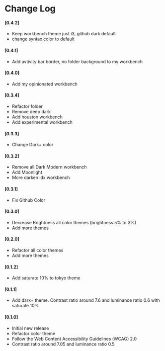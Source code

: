 # Change Log

#### [0.4.2]

- Keep workbench theme just i3, github dark default
- change syntax color to default

#### [0.4.1]

- Add avtivity bar border, no folder background to my workbench

#### [0.4.0]

- Add my opinionated workbench

#### [0.3.4]

- Refactor folder
- Remove deep dark
- Add houston workbench
- Add experimental workbench

#### [0.3.3]

- Change Dark+ color

#### [0.3.2]

- Remove all Dark Modern workbench
- Add Moonlight
- More darken idx workbench

#### [0.3.1]

- Fix Github Color

#### [0.3.0]

- Decrease Brightness all color themes (brightness 5% to 3%)
- Add more themes

#### [0.2.0]

- Refactor all color themes
- Add more themes

#### [0.1.2]

- Add saturate 10% to tokyo theme

#### [0.1.1]

- Add dark+ theme. Contrast ratio around 7.6 and luminance ratio 0.6 with saturate 10%

#### [0.1.0]

- Initial new release
- Refactor color theme
- Follow the Web Content Accessibility Guidelines (WCAG) 2.0
- Contrast ratio around 7.05 and luminance ratio 0.5
